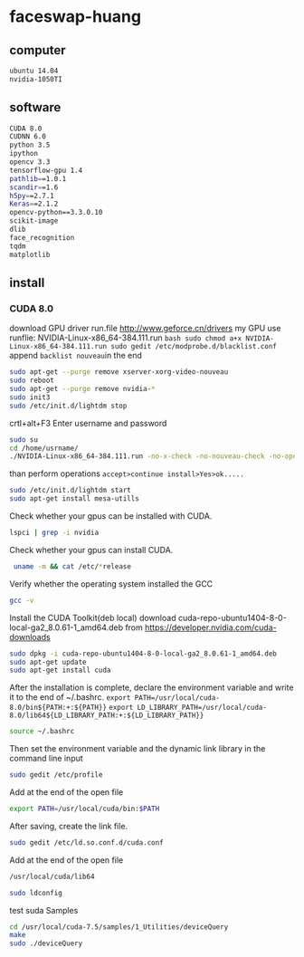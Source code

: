 # faceswap-huang

## computer
```bash
ubuntu 14.04
nvidia-1050TI
```
## software
```bash
CUDA 8.0
CUDNN 6.0
python 3.5
ipython
opencv 3.3
tensorflow-gpu 1.4
pathlib==1.0.1
scandir==1.6
h5py==2.7.1
Keras==2.1.2
opencv-python==3.3.0.10
scikit-image
dlib
face_recognition
tqdm
matplotlib
```
## install
### CUDA 8.0
download GPU driver run.file http://www.geforce.cn/drivers
my GPU use runflie: NVIDIA-Linux-x86_64-384.111.run
``bash
sudo chmod a+x NVIDIA-Linux-x86_64-384.111.run
sudo gedit /etc/modprobe.d/blacklist.conf 
``
append `backlist nouveau`in the end
```bash
sudo apt-get --purge remove xserver-xorg-video-nouveau
sudo reboot
sudo apt-get --purge remove nvidia-*
sudo init3
sudo /etc/init.d/lightdm stop
```
crtl+alt+F3
Enter username and password
```bash
sudo su
cd /home/usrname/
./NVIDIA-Linux-x86_64-384.111.run -no-x-check -no-nouveau-check -no-opengl-files
```
than perform operations `accept>continue install>Yes>ok.....`
```bash
sudo /etc/init.d/lightdm start
sudo apt-get install mesa-utills
```
Check whether your gpus can be installed with CUDA.
```bash
lspci | grep -i nvidia
```
Check whether your gpus can install CUDA.
```bash
 uname -m && cat /etc/*release
```
Verify whether the operating system installed the GCC
```bash
gcc -v
```
Install the CUDA Toolkit(deb local)
download cuda-repo-ubuntu1404-8-0-local-ga2_8.0.61-1_amd64.deb from https://developer.nvidia.com/cuda-downloads
```bash
sudo dpkg -i cuda-repo-ubuntu1404-8-0-local-ga2_8.0.61-1_amd64.deb
sudo apt-get update
sudo apt-get install cuda
```
After the installation is complete, declare the environment variable and write it to the end of ~/.bashrc.
`export PATH=/usr/local/cuda-8.0/bin${PATH:+:${PATH}}` 
`export LD_LIBRARY_PATH=/usr/local/cuda-8.0/lib64${LD_LIBRARY_PATH:+:${LD_LIBRARY_PATH}}`
```bash
source ~/.bashrc
```
Then set the environment variable and the dynamic link library in the command line input
```bash
sudo gedit /etc/profile
```
Add at the end of the open file
```bash
export PATH=/usr/local/cuda/bin:$PATH
```
After saving, create the link file.
```bash
sudo gedit /etc/ld.so.conf.d/cuda.conf
```
Add at the end of the open file
```bash
/usr/local/cuda/lib64
```
```bash
sudo ldconfig
```
test suda Samples
```bash
cd /usr/local/cuda-7.5/samples/1_Utilities/deviceQuery
make
sudo ./deviceQuery
```

